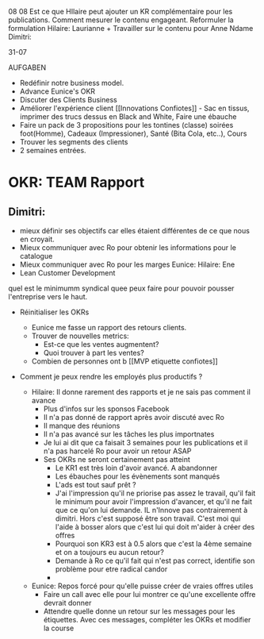 08 08
Est ce que HIlaire peut ajouter un KR complémentaire pour les publications. Comment mesurer le contenu engageant.
Reformuler la formulation 
Hilaire: Laurianne + Travailler sur le contenu pour Anne Ndame
Dimitri: 


31-07
 

AUFGABEN
- Redéfinir notre business model.
 - Advance Eunice's OKR
- Discuter des Clients Business
- Améliorer l'expérience client
[[Innovations Confiotes]] - Sac en tissus, imprimer des trucs dessus en Black and White, Faire une ébauche
- Faire un pack de 3 propositions pour les tontines (classe) soirées foot(Homme), Cadeaux (Impressioner), Santé (Bita Cola, etc..), Cours 
- Trouver les segments des clients
- 2 semaines entrées.
 # OKR: TEAM Rapport
 ## Dimitri: 
 - mieux définir ses objectifs car elles étaient différentes de ce que nous en croyait. 
 - Mieux communiquer avec Ro pour obtenir les informations pour le catalogue
 - Mieux communiquer  avec Ro pour les marges
 Eunice:
Hilaire:
Ene
- Lean Customer Development

 quel est le minimumm syndical quee peux faire pour pouvoir pousser l'entreprise vers le haut. 
- Réinitialiser les OKRs
	- Eunice me fasse un rapport des retours clients. 
	- Trouver de nouvelles metrics: 
		- Est-ce que les ventes augmentent?
		- Quoi trouver à part les ventes?
	- Combien de personnes ont b
[[MVP etiquette confiotes]]

- Comment je peux rendre les employés plus productifs ?
	- Hilaire: Il donne rarement des rapports et je ne sais pas comment il avance
		- Plus d'infos sur les sponsos Facebook
		- Il n'a pas donné de rapport après avoir discuté avec Ro
		- Il manque des réunions
		- Il n'a pas avancé sur les tâches les plus importnates
		- Je lui ai dit que ca faisait 3 semaines pour les publications et il n'a pas harcelé Ro pour avoir un retour ASAP
		- Ses OKRs ne seront certainement pas atteint
			- Le KR1 est très loin d'avoir avancé. A abandonner
			- Les ébauches pour les évènements sont manqués
			- L'ads est tout sauf prêt ?
			- J'ai l'impression qu'il ne priorise pas assez le travail, qu'il fait le minimum pour avoir l'impression d'avancer, et qu'il ne fait que ce qu'on lui demande. IL n'Innove pas contrairement à dimitri. Hors c'est supposé être son travail. C'est moi qui l'aide à bosser alors que c'est lui qui doit m'aider à créer des offres
			- Pourquoi son KR3 est à 0.5 alors que c'est la 4ème semaine et on a toujours eu aucun retour? 
			- Demande à Ro ce qu'il fait qui n'est pas correct, identifie son problème pour etre radical candor
			- 
	- Eunice: Repos forcé pour qu'elle puisse créer de vraies offres utiles
		- Faire un call avec elle pour lui montrer ce qu'une excellente offre devrait donner
		- Attendre quelle donne un retour sur les messages pour les étiquettes. Avec ces messages, compléter les OKRs et modifier la course